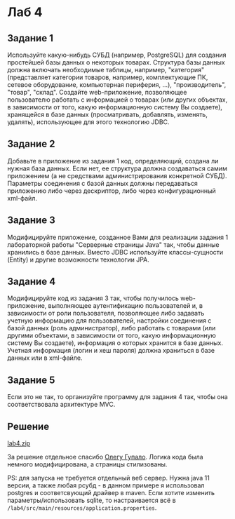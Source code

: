 # Лаб 4

## Задание 1
Используйте какую-нибудь СУБД (например, PostgreSQL)
для создания простейшей базы данных о некоторых товарах. Структура
базы данных должна включать необходимые таблицы, например,
"категория" (представляет категории товаров, например,
комплектующие ПК, сетевое оборудование, компьютерная периферия,
…), "производитель", "товар", "склад". Создайте web-приложение,
позволяющее пользователю работать с информацией о товарах (или
других объектах, в зависимости от того, какую информационную
систему Вы создаете), хранящейся в базе данных (просматривать,
добавлять, изменять, удалять), использующее для этого технологию
JDBC.

## Задание 2
Добавьте в приложение из задания 1 код, определяющий,
создана ли нужная база данных. Если нет, ее структура должна
создаваться самим приложением (а не средствами администрирования
конкретной СУБД). Параметры соединения с базой данных должны
передаваться приложению либо через дескриптор, либо через
конфигурационный xml-файл.

## Задание 3
Модифицируйте приложение, созданное Вами для
реализации задания 1 лабораторной работы "Серверные страницы
Java" так, чтобы данные хранились в базе данных. Вместо JDBC
используйте классы-сущности (Entity) и другие возможности технологии
JPA.

## Задание 4
Модифицируйте код из задания 3 так, чтобы получилось
web-приложение, выполняющее аутентификацию пользователей и, в
зависимости от роли пользователя, позволяющее либо задавать
учетную информацию для пользователей, настройки соединения с
базой данных (роль администратор), либо работать с товарами (или
другими объектами, в зависимости от того, какую информационную
систему Вы создаете), информация о которых хранится в базе данных.
Учетная информация (логин и хеш пароля) должна храниться в базе
данных или в xml-файле.

## Задание 5
Если это не так, то организуйте программу для задания 4
так, чтобы она соответствовала архитектуре MVC.


## Решение 
[lab4.zip](./lab4.zip)

За решение отдельное спасибо [Олегу Гупало](https://vk.com/ollegggio). Логика кода была немного модифицирована, а страницы стилизованы.

PS: для запуска не требуется отдельный веб сервер. Нужна java 11 версии, а также любая рсубд - в данном примере я использовал postgres и соответсвующий драйвер в maven. Если хотите изменить параметры/использовать sqlite, то настраивается всё в `/lab4/src/main/resources/application.properties`.
